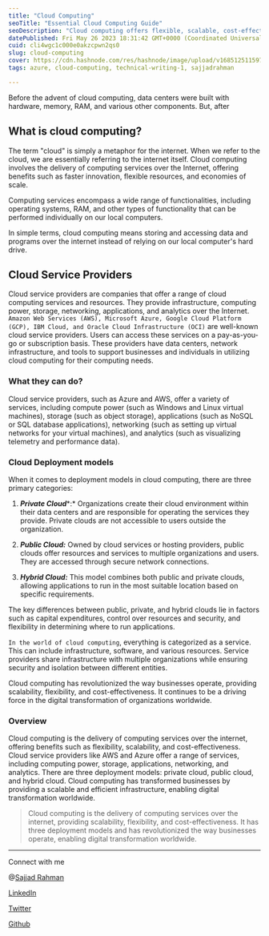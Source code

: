 ```yaml
---
title: "Cloud Computing"
seoTitle: "Essential Cloud Computing Guide"
seoDescription: "Cloud computing offers flexible, scalable, cost-effective services, transforming businesses globally via three deployment models"
datePublished: Fri May 26 2023 18:31:42 GMT+0000 (Coordinated Universal Time)
cuid: cli4wgc1c000e0akzcpwn2qs0
slug: cloud-computing
cover: https://cdn.hashnode.com/res/hashnode/image/upload/v1685125115972/5e2f0a58-1072-4c58-b319-deba6f0efe1b.jpeg
tags: azure, cloud-computing, technical-writing-1, sajjadrahman

---
```


Before the advent of cloud computing, data centers were built with hardware, memory, RAM, and various other components. But, after

## What is cloud computing?

The term "cloud" is simply a metaphor for the internet. When we refer to the cloud, we are essentially referring to the internet itself. Cloud computing involves the delivery of computing services over the Internet, offering benefits such as faster innovation, flexible resources, and economies of scale.

Computing services encompass a wide range of functionalities, including operating systems, RAM, and other types of functionality that can be performed individually on our local computers.

In simple terms, cloud computing means storing and accessing data and programs over the internet instead of relying on our local computer's hard drive.

## Cloud Service Providers

Cloud service providers are companies that offer a range of cloud computing services and resources. They provide infrastructure, computing power, storage, networking, applications, and analytics over the Internet. `Amazon Web Services (AWS), Microsoft Azure, Google Cloud Platform (GCP), IBM Cloud, and Oracle Cloud Infrastructure (OCI)` are well-known cloud service providers. Users can access these services on a pay-as-you-go or subscription basis. These providers have data centers, network infrastructure, and tools to support businesses and individuals in utilizing cloud computing for their computing needs.

### What they can do?

Cloud service providers, such as Azure and AWS, offer a variety of services, including compute power (such as Windows and Linux virtual machines), storage (such as object storage), applications (such as NoSQL or SQL database applications), networking (such as setting up virtual networks for your virtual machines), and analytics (such as visualizing telemetry and performance data).

### Cloud Deployment models

When it comes to deployment models in cloud computing, there are three primary categories:

1. ***Private Cloud***\*:\* Organizations create their cloud environment within their data centers and are responsible for operating the services they provide. Private clouds are not accessible to users outside the organization.
    
2. ***Public Cloud:*** Owned by cloud services or hosting providers, public clouds offer resources and services to multiple organizations and users. They are accessed through secure network connections.
    
3. ***Hybrid Cloud:*** This model combines both public and private clouds, allowing applications to run in the most suitable location based on specific requirements.
    

The key differences between public, private, and hybrid clouds lie in factors such as capital expenditures, control over resources and security, and flexibility in determining where to run applications.

`In the world of cloud computing`, everything is categorized as a service. This can include infrastructure, software, and various resources. Service providers share infrastructure with multiple organizations while ensuring security and isolation between different entities.

Cloud computing has revolutionized the way businesses operate, providing scalability, flexibility, and cost-effectiveness. It continues to be a driving force in the digital transformation of organizations worldwide.

### Overview

Cloud computing is the delivery of computing services over the internet, offering benefits such as flexibility, scalability, and cost-effectiveness. Cloud service providers like AWS and Azure offer a range of services, including computing power, storage, applications, networking, and analytics. There are three deployment models: private cloud, public cloud, and hybrid cloud. Cloud computing has transformed businesses by providing a scalable and efficient infrastructure, enabling digital transformation worldwide.

> Cloud computing is the delivery of computing services over the internet, providing scalability, flexibility, and cost-effectiveness. It has three deployment models and has revolutionized the way businesses operate, enabling digital transformation worldwide.

---

Connect with me

@[Sajjad Rahman](@sajjadrahman56)

[LinkedIn](https://www.linkedin.com/in/sajjadrahman56)

[Twitter](https://twitter.com/sajjadrahman56)

[Github](https://github.com/sajjadrahman56)